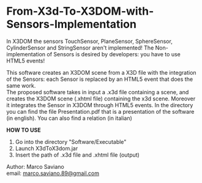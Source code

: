 From-X3d-To-X3DOM-with-Sensors-Implementation
=============================================

In X3DOM the sensors TouchSensor, PlaneSensor, SphereSensor, CylinderSensor and
StringSensor aren't implemented! The Non-implementation of Sensors is desired by developers: you have to use HTML5 events!

This software creates an X3DOM scene from a X3D file with the integration of the Sensors: each Sensor is replaced by an HTML5 event that does the same work. <br>
The proposed software takes in input a .x3d file containing a scene, and creates the X3DOM scene (.xhtml file) containing the x3d scene. Moreover it integrates the Sensor in X3DOM through HTML5 events.
In the directory you can find the file Presentation.pdf that is a presentation of the software (in english). You can also find a relation (in italian)

<b>HOW TO USE</b>

1. Go into the directory "Software/Executable"
2. Launch X3dToX3dom.jar
3. Insert the path of .x3d file and .xhtml file (output)

Author: Marco Saviano <br>
email: marco.saviano.89@gmail.com
